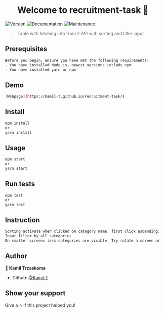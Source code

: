 <h1 align="center">Welcome to recruitment-task 👋</h1>
<p>
  <img alt="Version" src="https://img.shields.io/badge/version-0.1.0-blue.svg?cacheSeconds=2592000" />
  <a href="https://github.com/Kamil-T/recruitment-task#readme" target="_blank">
    <img alt="Documentation" src="https://img.shields.io/badge/documentation-yes-brightgreen.svg" />
  </a>
  <a href="https://github.com/Kamil-T/recruitment-task/graphs/commit-activity" target="_blank">
    <img alt="Maintenance" src="https://img.shields.io/badge/Maintained%3F-yes-green.svg" />
  </a>
</p>

> Table with fetching info from 2 API with sorting and filter input

## Prerequisites

```sh
Before you begin, ensure you have met the following requirements:
- You have installed Node.js, newest versions include npm
- You have installed yarn or npm
```

## Demo

```sh
[Webpage](https://kamil-t.github.io/recruitment-task/)
```

## Install

```sh
npm install
or
yarn install
```

## Usage

```sh
npm start
or
yarn start
```

## Run tests

```sh
npm test
or
yarn test
```

## Instruction

```sh
Sorting activate when clicked on category name, first click ascending, second descending
Input filter by all categories
On smaller screens less categories are visible. Try rotate a screen or turn on desktop mode/ visit on PC to show all of them.
```

## Author

👤 **Kamil Trzaskoma**

- Github: [@Kamil-T](https://github.com/Kamil-T)

## Show your support

Give a ⭐️ if this project helped you!

```

```
